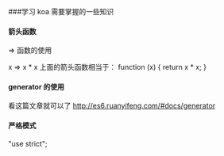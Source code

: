 ###学习 koa 需要掌握的一些知识

#### 箭头函数
 => 函数的使用

 x => x * x
上面的箭头函数相当于：
function (x) {
    return x * x;
}

#### generator 的使用

看这篇文章就可以了
http://es6.ruanyifeng.com/#docs/generator

#### 严格模式

"use strict";